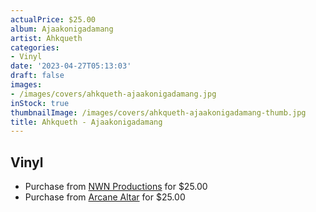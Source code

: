 ```yaml
---
actualPrice: $25.00
album: Ajaakonigadamang
artist: Ahkqueth
categories:
- Vinyl
date: '2023-04-27T05:13:03'
draft: false
images:
- /images/covers/ahkqueth-ajaakonigadamang.jpg
inStock: true
thumbnailImage: /images/covers/ahkqueth-ajaakonigadamang-thumb.jpg
title: Ahkqueth - Ajaakonigadamang
---
```


## Vinyl
* Purchase from [NWN Productions](http://shop.nwnprod.com/index.php?route=product/product&path=75&product_id=18930&sort=pd.name&order=ASC) for $25.00
* Purchase from [Arcane Altar](https://arcanealtar.bigcartel.com/product/ahkqueth-ajaakonigadamang-12-lp) for $25.00
